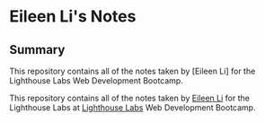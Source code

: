 # Eileen Li's Notes

## Summary

This repository contains all of the notes taken by [Eileen Li] for the Lighthouse Labs Web Development Bootcamp.

This repository contains all of the notes taken by [Eileen Li](https://github.com/lyjeileen) for the Lighthouse Labs at [Lighthouse Labs](https://www.lighthouselabs.ca/) Web Development Bootcamp.
